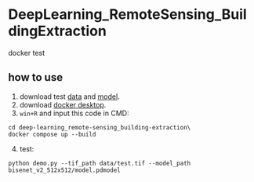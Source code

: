 # DeepLearning_RemoteSensing_BuildingExtraction
docker test

## how to use

1. download test [data](https://next.a-boat.cn:2021/s/Kxgxite5Mb7nFfJ) and [model](https://next.a-boat.cn:2021/s/Mwp4eYEYFATpXNX).
2. download [docker desktop](https://www.docker.com/products/docker-desktop).
3. `win+R` and input this code in CMD:

```shell
cd deep-learning_remote-sensing_building-extraction\
docker compose up --build
```

4. test:

```shell
python demo.py --tif_path data/test.tif --model_path bisenet_v2_512x512/model.pdmodel
```

